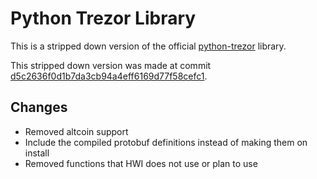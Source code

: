 # Python Trezor Library

This is a stripped down version of the official [python-trezor](https://github.com/trezor/python-trezor) library.

This stripped down version was made at commit [d5c2636f0d1b7da3cb94a4eff6169d77f58cefc1](https://github.com/trezor/python-trezor/tree/d5c2636f0d1b7da3cb94a4eff6169d77f58cefc1).

## Changes

- Removed altcoin support
- Include the compiled protobuf definitions instead of making them on install
- Removed functions that HWI does not use or plan to use
